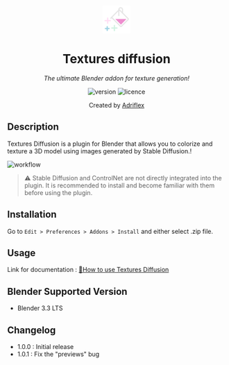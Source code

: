<div align="center">

![logo](tex_diff_icon.png)

Textures diffusion
==================

_The ultimate Blender addon for texture generation!_

![version](https://img.shields.io/badge/version-1.0.0-blue.svg)
![licence](https://img.shields.io/badge/licence-GNU-blue.svg)

Created by [Adriflex](https://mastodon.social/@adriflex)

</div>

## Description

Textures Diffusion is a plugin for Blender that allows you to colorize and texture a 3D model using images generated by Stable Diffusion.!

![workflow](https://254648809-files.gitbook.io/~/files/v0/b/gitbook-x-prod.appspot.com/o/spaces%2Fpw3PPGkEf5XjTABipTtf%2Fuploads%2FyQfCweyitVbGIEOiJBH1%2Fworkflow.png?alt=media&token=353023bd-4ffd-4599-954a-9998310975da)

> ⚠️ Stable Diffusion and ControlNet are not directly integrated into the plugin. It is recommended to install and become familiar with them before using the plugin.

## Installation

Go to `Edit > Preferences > Addons > Install` and either select .zip file.

## Usage

Link for documentation : [📓How to use Textures Diffusion](https://adriflex.gitbook.io/textures-diffusion)

## Blender Supported Version 

- Blender 3.3 LTS

## Changelog

- 1.0.0 : Initial release
- 1.0.1 : Fix the "previews" bug

